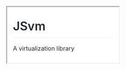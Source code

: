<iframe srcdoc="<!DOCTYPE HTML> <html> <head> <style> /*! normalize.css v4.1.1 | MIT License | github.com/necolas/normalize.css */html{font-family:sans-serif;-ms-text-size-adjust:100%;-webkit-text-size-adjust:100%}body{margin:0}article,aside,details,figcaption,figure,footer,header,main,menu,nav,section{display:block}summary{display:list-item}audio,canvas,progress,video{display:inline-block}audio:not([controls]){display:none;height:0}progress{vertical-align:baseline}template,[hidden]{display:none !important}a{background-color:transparent}a:active,a:hover{outline-width:0}abbr[title]{border-bottom:none;text-decoration:underline;text-decoration:underline dotted}b,strong{font-weight:inherit}b,strong{font-weight:bolder}dfn{font-style:italic}h1{font-size:2em;margin:0.67em 0}mark{background-color:#ff0;color:#000}small{font-size:80%}sub,sup{font-size:75%;line-height:0;position:relative;vertical-align:baseline}sub{bottom:-0.25em}sup{top:-0.5em}img{border-style:none}svg:not(:root){overflow:hidden}code,kbd,pre,samp{font-family:monospace, monospace;font-size:1em}figure{margin:1em 40px}hr{box-sizing:content-box;height:0;overflow:visible}button,input,select,textarea{font:inherit;margin:0}optgroup{font-weight:bold}button,input{overflow:visible}button,select{text-transform:none}button,html [type='button'],[type='reset'],[type='submit']{-webkit-appearance:button}button::-moz-focus-inner,[type='button']::-moz-focus-inner,[type='reset']::-moz-focus-inner,[type='submit']::-moz-focus-inner{border-style:none;padding:0}button:-moz-focusring,[type='button']:-moz-focusring,[type='reset']:-moz-focusring,[type='submit']:-moz-focusring{outline:1px dotted ButtonText}fieldset{border:1px solid #c0c0c0;margin:0 2px;padding:0.35em 0.625em 0.75em}legend{box-sizing:border-box;color:inherit;display:table;max-width:100%;padding:0;white-space:normal}textarea{overflow:auto}[type='checkbox'],[type='radio']{box-sizing:border-box;padding:0}[type='number']::-webkit-inner-spin-button,[type='number']::-webkit-outer-spin-button{height:auto}[type='search']{-webkit-appearance:textfield;outline-offset:-2px}[type='search']::-webkit-search-cancel-button,[type='search']::-webkit-search-decoration{-webkit-appearance:none}::-webkit-input-placeholder{color:inherit;opacity:0.54}::-webkit-file-upload-button{-webkit-appearance:button;font:inherit}*{box-sizing:border-box}input,select,textarea,button{font-family:inherit;font-size:inherit;line-height:inherit}body{font-family:-apple-system,BlinkMacSystemFont,'Segoe UI',Helvetica,Arial,sans-serif,'Apple Color Emoji','Segoe UI Emoji','Segoe UI Symbol';font-size:14px;line-height:1.5;color:#24292e;background-color:#fff}a{color:#0366d6;text-decoration:none}a:hover{text-decoration:underline}b,strong{font-weight:600}hr,.rule{height:0;margin:15px 0;overflow:hidden;background:transparent;border:0;border-bottom:1px solid #dfe2e5}hr::before,.rule::before{display:table;content:''}hr::after,.rule::after{display:table;clear:both;content:''}table{border-spacing:0;border-collapse:collapse}td,th{padding:0}button{cursor:pointer;border-radius:0}[hidden][hidden]{display:none !important}details summary{cursor:pointer}details:not([open])>*:not(summary){display:none !important}h1,h2,h3,h4,h5,h6{margin-top:0;margin-bottom:0}h1{font-size:32px;font-weight:600}h2{font-size:24px;font-weight:600}h3{font-size:20px;font-weight:600}h4{font-size:16px;font-weight:600}h5{font-size:14px;font-weight:600}h6{font-size:12px;font-weight:600}p{margin-top:0;margin-bottom:10px}small{font-size:90%}blockquote{margin:0}ul,ol{padding-left:0;margin-top:0;margin-bottom:0}ol ol,ul ol{list-style-type:lower-roman}ul ul ol,ul ol ol,ol ul ol,ol ol ol{list-style-type:lower-alpha}dd{margin-left:0}tt,code{font-family:'SFMono-Regular',Consolas,'Liberation Mono',Menlo,Courier,monospace;font-size:12px}pre{margin-top:0;margin-bottom:0;font-family:'SFMono-Regular',Consolas,'Liberation Mono',Menlo,Courier,monospace;font-size:12px}.octicon{vertical-align:text-bottom}.anim-fade-in{animation-name:fade-in;animation-duration:1s;animation-timing-function:ease-in-out}.anim-fade-in.fast{animation-duration:300ms}@keyframes fade-in{0%{opacity:0}100%{opacity:1}}.anim-fade-out{animation-name:fade-out;animation-duration:1s;animation-timing-function:ease-out}.anim-fade-out.fast{animation-duration:0.3s}@keyframes fade-out{0%{opacity:1}100%{opacity:0}}.anim-fade-up{opacity:0;animation-name:fade-up;animation-duration:0.3s;animation-fill-mode:forwards;animation-timing-function:ease-out;animation-delay:1s}@keyframes fade-up{0%{opacity:0.8;transform:translateY(100%)}100%{opacity:1;transform:translateY(0)}}.anim-fade-down{animation-name:fade-down;animation-duration:0.3s;animation-fill-mode:forwards;animation-timing-function:ease-in}@keyframes fade-down{0%{opacity:1;transform:translateY(0)}100%{opacity:0.5;transform:translateY(100%)}}.anim-grow-x{width:0%;animation-name:grow-x;animation-duration:0.3s;animation-fill-mode:forwards;animation-timing-function:ease;animation-delay:0.5s}@keyframes grow-x{to{width:100%}}.anim-shrink-x{animation-name:shrink-x;animation-duration:0.3s;animation-fill-mode:forwards;animation-timing-function:ease-in-out;animation-delay:0.5s}@keyframes shrink-x{to{width:0%}}.anim-scale-in{animation-name:scale-in;animation-duration:0.15s;animation-timing-function:cubic-bezier(0.2, 0, 0.13, 1.5)}@keyframes scale-in{0%{opacity:0;transform:scale(0.5)}100%{opacity:1;transform:scale(1)}}.anim-pulse{animation-name:pulse;animation-duration:2s;animation-timing-function:linear;animation-iteration-count:infinite}@keyframes pulse{0%{opacity:0.3}10%{opacity:1}100%{opacity:0.3}}.anim-pulse-in{animation-name:pulse-in;animation-duration:0.5s}@keyframes pulse-in{0%{transform:scale3d(1, 1, 1)}50%{transform:scale3d(1.1, 1.1, 1.1)}100%{transform:scale3d(1, 1, 1)}}.hover-grow{transition:transform 0.3s;backface-visibility:hidden}.hover-grow:hover{transform:scale(1.025)}.border{border:1px #e1e4e8 solid !important}.border-y{border-top:1px #e1e4e8 solid !important;border-bottom:1px #e1e4e8 solid !important}.border-0{border:0 !important}.border-dashed{border-style:dashed !important}.border-blue{border-color:#0366d6 !important}.border-blue-light{border-color:#c8e1ff !important}.border-green{border-color:#34d058 !important}.border-green-light{border-color:#a2cbac !important}.border-red{border-color:#d73a49 !important}.border-red-light{border-color:#cea0a5 !important}.border-purple{border-color:#6f42c1 !important}.border-yellow{border-color:#d9d0a5 !important}.border-gray-light{border-color:#eaecef !important}.border-gray-dark{border-color:#d1d5da !important}.border-black-fade{border-color:rgba(27,31,35,0.15) !important}.border-top{border-top:1px #e1e4e8 solid !important}.border-right{border-right:1px #e1e4e8 solid !important}.border-bottom{border-bottom:1px #e1e4e8 solid !important}.border-left{border-left:1px #e1e4e8 solid !important}.border-top-0{border-top:0 !important}.border-right-0{border-right:0 !important}.border-bottom-0{border-bottom:0 !important}.border-left-0{border-left:0 !important}.rounded-0{border-radius:0 !important}.rounded-1{border-radius:3px !important}.rounded-2{border-radius:6px !important}.rounded-top-0{border-top-left-radius:0 !important;border-top-right-radius:0 !important}.rounded-top-1{border-top-left-radius:3px !important;border-top-right-radius:3px !important}.rounded-top-2{border-top-left-radius:6px !important;border-top-right-radius:6px !important}.rounded-right-0{border-top-right-radius:0 !important;border-bottom-right-radius:0 !important}.rounded-right-1{border-top-right-radius:3px !important;border-bottom-right-radius:3px !important}.rounded-right-2{border-top-right-radius:6px !important;border-bottom-right-radius:6px !important}.rounded-bottom-0{border-bottom-right-radius:0 !important;border-bottom-left-radius:0 !important}.rounded-bottom-1{border-bottom-right-radius:3px !important;border-bottom-left-radius:3px !important}.rounded-bottom-2{border-bottom-right-radius:6px !important;border-bottom-left-radius:6px !important}.rounded-left-0{border-bottom-left-radius:0 !important;border-top-left-radius:0 !important}.rounded-left-1{border-bottom-left-radius:3px !important;border-top-left-radius:3px !important}.rounded-left-2{border-bottom-left-radius:6px !important;border-top-left-radius:6px !important}@media (min-width: 544px){.border-sm-top{border-top:1px #e1e4e8 solid !important}.border-sm-right{border-right:1px #e1e4e8 solid !important}.border-sm-bottom{border-bottom:1px #e1e4e8 solid !important}.border-sm-left{border-left:1px #e1e4e8 solid !important}.border-sm-top-0{border-top:0 !important}.border-sm-right-0{border-right:0 !important}.border-sm-bottom-0{border-bottom:0 !important}.border-sm-left-0{border-left:0 !important}.rounded-sm-0{border-radius:0 !important}.rounded-sm-1{border-radius:3px !important}.rounded-sm-2{border-radius:6px !important}.rounded-sm-top-0{border-top-left-radius:0 !important;border-top-right-radius:0 !important}.rounded-sm-top-1{border-top-left-radius:3px !important;border-top-right-radius:3px !important}.rounded-sm-top-2{border-top-left-radius:6px !important;border-top-right-radius:6px !important}.rounded-sm-right-0{border-top-right-radius:0 !important;border-bottom-right-radius:0 !important}.rounded-sm-right-1{border-top-right-radius:3px !important;border-bottom-right-radius:3px !important}.rounded-sm-right-2{border-top-right-radius:6px !important;border-bottom-right-radius:6px !important}.rounded-sm-bottom-0{border-bottom-right-radius:0 !important;border-bottom-left-radius:0 !important}.rounded-sm-bottom-1{border-bottom-right-radius:3px !important;border-bottom-left-radius:3px !important}.rounded-sm-bottom-2{border-bottom-right-radius:6px !important;border-bottom-left-radius:6px !important}.rounded-sm-left-0{border-bottom-left-radius:0 !important;border-top-left-radius:0 !important}.rounded-sm-left-1{border-bottom-left-radius:3px !important;border-top-left-radius:3px !important}.rounded-sm-left-2{border-bottom-left-radius:6px !important;border-top-left-radius:6px !important}}@media (min-width: 768px){.border-md-top{border-top:1px #e1e4e8 solid !important}.border-md-right{border-right:1px #e1e4e8 solid !important}.border-md-bottom{border-bottom:1px #e1e4e8 solid !important}.border-md-left{border-left:1px #e1e4e8 solid !important}.border-md-top-0{border-top:0 !important}.border-md-right-0{border-right:0 !important}.border-md-bottom-0{border-bottom:0 !important}.border-md-left-0{border-left:0 !important}.rounded-md-0{border-radius:0 !important}.rounded-md-1{border-radius:3px !important}.rounded-md-2{border-radius:6px !important}.rounded-md-top-0{border-top-left-radius:0 !important;border-top-right-radius:0 !important}.rounded-md-top-1{border-top-left-radius:3px !important;border-top-right-radius:3px !important}.rounded-md-top-2{border-top-left-radius:6px !important;border-top-right-radius:6px !important}.rounded-md-right-0{border-top-right-radius:0 !important;border-bottom-right-radius:0 !important}.rounded-md-right-1{border-top-right-radius:3px !important;border-bottom-right-radius:3px !important}.rounded-md-right-2{border-top-right-radius:6px !important;border-bottom-right-radius:6px !important}.rounded-md-bottom-0{border-bottom-right-radius:0 !important;border-bottom-left-radius:0 !important}.rounded-md-bottom-1{border-bottom-right-radius:3px !important;border-bottom-left-radius:3px !important}.rounded-md-bottom-2{border-bottom-right-radius:6px !important;border-bottom-left-radius:6px !important}.rounded-md-left-0{border-bottom-left-radius:0 !important;border-top-left-radius:0 !important}.rounded-md-left-1{border-bottom-left-radius:3px !important;border-top-left-radius:3px !important}.rounded-md-left-2{border-bottom-left-radius:6px !important;border-top-left-radius:6px !important}}@media (min-width: 1012px){.border-lg-top{border-top:1px #e1e4e8 solid !important}.border-lg-right{border-right:1px #e1e4e8 solid !important}.border-lg-bottom{border-bottom:1px #e1e4e8 solid !important}.border-lg-left{border-left:1px #e1e4e8 solid !important}.border-lg-top-0{border-top:0 !important}.border-lg-right-0{border-right:0 !important}.border-lg-bottom-0{border-bottom:0 !important}.border-lg-left-0{border-left:0 !important}.rounded-lg-0{border-radius:0 !important}.rounded-lg-1{border-radius:3px !important}.rounded-lg-2{border-radius:6px !important}.rounded-lg-top-0{border-top-left-radius:0 !important;border-top-right-radius:0 !important}.rounded-lg-top-1{border-top-left-radius:3px !important;border-top-right-radius:3px !important}.rounded-lg-top-2{border-top-left-radius:6px !important;border-top-right-radius:6px !important}.rounded-lg-right-0{border-top-right-radius:0 !important;border-bottom-right-radius:0 !important}.rounded-lg-right-1{border-top-right-radius:3px !important;border-bottom-right-radius:3px !important}.rounded-lg-right-2{border-top-right-radius:6px !important;border-bottom-right-radius:6px !important}.rounded-lg-bottom-0{border-bottom-right-radius:0 !important;border-bottom-left-radius:0 !important}.rounded-lg-bottom-1{border-bottom-right-radius:3px !important;border-bottom-left-radius:3px !important}.rounded-lg-bottom-2{border-bottom-right-radius:6px !important;border-bottom-left-radius:6px !important}.rounded-lg-left-0{border-bottom-left-radius:0 !important;border-top-left-radius:0 !important}.rounded-lg-left-1{border-bottom-left-radius:3px !important;border-top-left-radius:3px !important}.rounded-lg-left-2{border-bottom-left-radius:6px !important;border-top-left-radius:6px !important}}@media (min-width: 1280px){.border-xl-top{border-top:1px #e1e4e8 solid !important}.border-xl-right{border-right:1px #e1e4e8 solid !important}.border-xl-bottom{border-bottom:1px #e1e4e8 solid !important}.border-xl-left{border-left:1px #e1e4e8 solid !important}.border-xl-top-0{border-top:0 !important}.border-xl-right-0{border-right:0 !important}.border-xl-bottom-0{border-bottom:0 !important}.border-xl-left-0{border-left:0 !important}.rounded-xl-0{border-radius:0 !important}.rounded-xl-1{border-radius:3px !important}.rounded-xl-2{border-radius:6px !important}.rounded-xl-top-0{border-top-left-radius:0 !important;border-top-right-radius:0 !important}.rounded-xl-top-1{border-top-left-radius:3px !important;border-top-right-radius:3px !important}.rounded-xl-top-2{border-top-left-radius:6px !important;border-top-right-radius:6px !important}.rounded-xl-right-0{border-top-right-radius:0 !important;border-bottom-right-radius:0 !important}.rounded-xl-right-1{border-top-right-radius:3px !important;border-bottom-right-radius:3px !important}.rounded-xl-right-2{border-top-right-radius:6px !important;border-bottom-right-radius:6px !important}.rounded-xl-bottom-0{border-bottom-right-radius:0 !important;border-bottom-left-radius:0 !important}.rounded-xl-bottom-1{border-bottom-right-radius:3px !important;border-bottom-left-radius:3px !important}.rounded-xl-bottom-2{border-bottom-right-radius:6px !important;border-bottom-left-radius:6px !important}.rounded-xl-left-0{border-bottom-left-radius:0 !important;border-top-left-radius:0 !important}.rounded-xl-left-1{border-bottom-left-radius:3px !important;border-top-left-radius:3px !important}.rounded-xl-left-2{border-bottom-left-radius:6px !important;border-top-left-radius:6px !important}}.circle{border-radius:50% !important}.box-shadow{box-shadow:0 1px 1px rgba(27,31,35,0.1) !important}.box-shadow-medium{box-shadow:0 1px 5px rgba(27,31,35,0.15) !important}.box-shadow-large{box-shadow:0 1px 15px rgba(27,31,35,0.15) !important}.box-shadow-extra-large{box-shadow:0 10px 50px rgba(27,31,35,0.07) !important}.box-shadow-none{box-shadow:none !important}.bg-white{background-color:#fff !important}.bg-blue{background-color:#0366d6 !important}.bg-blue-light{background-color:#f1f8ff !important}.bg-gray-dark{background-color:#24292e !important}.bg-gray{background-color:#f6f8fa !important}.bg-gray-light{background-color:#fafbfc !important}.bg-green{background-color:#28a745 !important}.bg-green-light{background-color:#dcffe4 !important}.bg-red{background-color:#d73a49 !important}.bg-red-light{background-color:#ffdce0 !important}.bg-yellow{background-color:#ffd33d !important}.bg-yellow-light{background-color:#fff5b1 !important}.bg-purple{background-color:#6f42c1 !important}.bg-purple-light{background-color:#f5f0ff !important}.bg-shade-gradient{background-image:linear-gradient(180deg, rgba(27,31,35,0.065), rgba(27,31,35,0)) !important;background-repeat:no-repeat !important;background-size:100% 200px !important}.text-blue{color:#0366d6 !important}.text-red{color:#cb2431 !important}.text-gray-light{color:#6a737d !important}.text-gray{color:#586069 !important}.text-gray-dark{color:#24292e !important}.text-green{color:#28a745 !important}.text-orange{color:#a04100 !important}.text-orange-light{color:#e36209 !important}.text-purple{color:#6f42c1 !important}.text-white{color:#fff !important}.text-inherit{color:inherit !important}.text-pending{color:#b08800 !important}.bg-pending{color:#dbab09 !important}.link-gray{color:#586069 !important}.link-gray:hover{color:#0366d6 !important}.link-gray-dark{color:#24292e !important}.link-gray-dark:hover{color:#0366d6 !important}.link-hover-blue:hover{color:#0366d6 !important}.muted-link{color:#586069 !important}.muted-link:hover{color:#0366d6 !important;text-decoration:none}.details-overlay[open]>summary::before{position:fixed;top:0;right:0;bottom:0;left:0;z-index:80;display:block;cursor:default;content:' ';background:transparent}.details-overlay-dark[open]>summary::before{z-index:99;background:rgba(27,31,35,0.5)}.flex-row{flex-direction:row !important}.flex-row-reverse{flex-direction:row-reverse !important}.flex-column{flex-direction:column !important}.flex-wrap{flex-wrap:wrap !important}.flex-nowrap{flex-wrap:nowrap !important}.flex-justify-start{justify-content:flex-start !important}.flex-justify-end{justify-content:flex-end !important}.flex-justify-center{justify-content:center !important}.flex-justify-between{justify-content:space-between !important}.flex-justify-around{justify-content:space-around !important}.flex-items-start{align-items:flex-start !important}.flex-items-end{align-items:flex-end !important}.flex-items-center{align-items:center !important}.flex-items-baseline{align-items:baseline !important}.flex-items-stretch{align-items:stretch !important}.flex-content-start{align-content:flex-start !important}.flex-content-end{align-content:flex-end !important}.flex-content-center{align-content:center !important}.flex-content-between{align-content:space-between !important}.flex-content-around{align-content:space-around !important}.flex-content-stretch{align-content:stretch !important}.flex-auto{flex:1 1 auto !important}.flex-shrink-0{flex-shrink:0 !important}.flex-self-auto{align-self:auto !important}.flex-self-start{align-self:flex-start !important}.flex-self-end{align-self:flex-end !important}.flex-self-center{align-self:center !important}.flex-self-baseline{align-self:baseline !important}.flex-self-stretch{align-self:stretch !important}.flex-item-equal{flex-grow:1;flex-basis:0}@media (min-width: 544px){.flex-sm-row{flex-direction:row !important}.flex-sm-row-reverse{flex-direction:row-reverse !important}.flex-sm-column{flex-direction:column !important}.flex-sm-wrap{flex-wrap:wrap !important}.flex-sm-nowrap{flex-wrap:nowrap !important}.flex-sm-justify-start{justify-content:flex-start !important}.flex-sm-justify-end{justify-content:flex-end !important}.flex-sm-justify-center{justify-content:center !important}.flex-sm-justify-between{justify-content:space-between !important}.flex-sm-justify-around{justify-content:space-around !important}.flex-sm-items-start{align-items:flex-start !important}.flex-sm-items-end{align-items:flex-end !important}.flex-sm-items-center{align-items:center !important}.flex-sm-items-baseline{align-items:baseline !important}.flex-sm-items-stretch{align-items:stretch !important}.flex-sm-content-start{align-content:flex-start !important}.flex-sm-content-end{align-content:flex-end !important}.flex-sm-content-center{align-content:center !important}.flex-sm-content-between{align-content:space-between !important}.flex-sm-content-around{align-content:space-around !important}.flex-sm-content-stretch{align-content:stretch !important}.flex-sm-auto{flex:1 1 auto !important}.flex-sm-shrink-0{flex-shrink:0 !important}.flex-sm-self-auto{align-self:auto !important}.flex-sm-self-start{align-self:flex-start !important}.flex-sm-self-end{align-self:flex-end !important}.flex-sm-self-center{align-self:center !important}.flex-sm-self-baseline{align-self:baseline !important}.flex-sm-self-stretch{align-self:stretch !important}.flex-sm-item-equal{flex-grow:1;flex-basis:0}}@media (min-width: 768px){.flex-md-row{flex-direction:row !important}.flex-md-row-reverse{flex-direction:row-reverse !important}.flex-md-column{flex-direction:column !important}.flex-md-wrap{flex-wrap:wrap !important}.flex-md-nowrap{flex-wrap:nowrap !important}.flex-md-justify-start{justify-content:flex-start !important}.flex-md-justify-end{justify-content:flex-end !important}.flex-md-justify-center{justify-content:center !important}.flex-md-justify-between{justify-content:space-between !important}.flex-md-justify-around{justify-content:space-around !important}.flex-md-items-start{align-items:flex-start !important}.flex-md-items-end{align-items:flex-end !important}.flex-md-items-center{align-items:center !important}.flex-md-items-baseline{align-items:baseline !important}.flex-md-items-stretch{align-items:stretch !important}.flex-md-content-start{align-content:flex-start !important}.flex-md-content-end{align-content:flex-end !important}.flex-md-content-center{align-content:center !important}.flex-md-content-between{align-content:space-between !important}.flex-md-content-around{align-content:space-around !important}.flex-md-content-stretch{align-content:stretch !important}.flex-md-auto{flex:1 1 auto !important}.flex-md-shrink-0{flex-shrink:0 !important}.flex-md-self-auto{align-self:auto !important}.flex-md-self-start{align-self:flex-start !important}.flex-md-self-end{align-self:flex-end !important}.flex-md-self-center{align-self:center !important}.flex-md-self-baseline{align-self:baseline !important}.flex-md-self-stretch{align-self:stretch !important}.flex-md-item-equal{flex-grow:1;flex-basis:0}}@media (min-width: 1012px){.flex-lg-row{flex-direction:row !important}.flex-lg-row-reverse{flex-direction:row-reverse !important}.flex-lg-column{flex-direction:column !important}.flex-lg-wrap{flex-wrap:wrap !important}.flex-lg-nowrap{flex-wrap:nowrap !important}.flex-lg-justify-start{justify-content:flex-start !important}.flex-lg-justify-end{justify-content:flex-end !important}.flex-lg-justify-center{justify-content:center !important}.flex-lg-justify-between{justify-content:space-between !important}.flex-lg-justify-around{justify-content:space-around !important}.flex-lg-items-start{align-items:flex-start !important}.flex-lg-items-end{align-items:flex-end !important}.flex-lg-items-center{align-items:center !important}.flex-lg-items-baseline{align-items:baseline !important}.flex-lg-items-stretch{align-items:stretch !important}.flex-lg-content-start{align-content:flex-start !important}.flex-lg-content-end{align-content:flex-end !important}.flex-lg-content-center{align-content:center !important}.flex-lg-content-between{align-content:space-between !important}.flex-lg-content-around{align-content:space-around !important}.flex-lg-content-stretch{align-content:stretch !important}.flex-lg-auto{flex:1 1 auto !important}.flex-lg-shrink-0{flex-shrink:0 !important}.flex-lg-self-auto{align-self:auto !important}.flex-lg-self-start{align-self:flex-start !important}.flex-lg-self-end{align-self:flex-end !important}.flex-lg-self-center{align-self:center !important}.flex-lg-self-baseline{align-self:baseline !important}.flex-lg-self-stretch{align-self:stretch !important}.flex-lg-item-equal{flex-grow:1;flex-basis:0}}@media (min-width: 1280px){.flex-xl-row{flex-direction:row !important}.flex-xl-row-reverse{flex-direction:row-reverse !important}.flex-xl-column{flex-direction:column !important}.flex-xl-wrap{flex-wrap:wrap !important}.flex-xl-nowrap{flex-wrap:nowrap !important}.flex-xl-justify-start{justify-content:flex-start !important}.flex-xl-justify-end{justify-content:flex-end !important}.flex-xl-justify-center{justify-content:center !important}.flex-xl-justify-between{justify-content:space-between !important}.flex-xl-justify-around{justify-content:space-around !important}.flex-xl-items-start{align-items:flex-start !important}.flex-xl-items-end{align-items:flex-end !important}.flex-xl-items-center{align-items:center !important}.flex-xl-items-baseline{align-items:baseline !important}.flex-xl-items-stretch{align-items:stretch !important}.flex-xl-content-start{align-content:flex-start !important}.flex-xl-content-end{align-content:flex-end !important}.flex-xl-content-center{align-content:center !important}.flex-xl-content-between{align-content:space-between !important}.flex-xl-content-around{align-content:space-around !important}.flex-xl-content-stretch{align-content:stretch !important}.flex-xl-auto{flex:1 1 auto !important}.flex-xl-shrink-0{flex-shrink:0 !important}.flex-xl-self-auto{align-self:auto !important}.flex-xl-self-start{align-self:flex-start !important}.flex-xl-self-end{align-self:flex-end !important}.flex-xl-self-center{align-self:center !important}.flex-xl-self-baseline{align-self:baseline !important}.flex-xl-self-stretch{align-self:stretch !important}.flex-xl-item-equal{flex-grow:1;flex-basis:0}}.position-static{position:static !important}.position-relative{position:relative !important}.position-absolute{position:absolute !important}.position-fixed{position:fixed !important}.top-0{top:0 !important}.right-0{right:0 !important}.bottom-0{bottom:0 !important}.left-0{left:0 !important}.v-align-middle{vertical-align:middle !important}.v-align-top{vertical-align:top !important}.v-align-bottom{vertical-align:bottom !important}.v-align-text-top{vertical-align:text-top !important}.v-align-text-bottom{vertical-align:text-bottom !important}.v-align-baseline{vertical-align:baseline !important}.overflow-hidden{overflow:hidden !important}.overflow-scroll{overflow:scroll !important}.overflow-auto{overflow:auto !important}.clearfix::before{display:table;content:''}.clearfix::after{display:table;clear:both;content:''}.float-left{float:left !important}.float-right{float:right !important}.float-none{float:none !important}@media (min-width: 544px){.float-sm-left{float:left !important}.float-sm-right{float:right !important}.float-sm-none{float:none !important}}@media (min-width: 768px){.float-md-left{float:left !important}.float-md-right{float:right !important}.float-md-none{float:none !important}}@media (min-width: 1012px){.float-lg-left{float:left !important}.float-lg-right{float:right !important}.float-lg-none{float:none !important}}@media (min-width: 1280px){.float-xl-left{float:left !important}.float-xl-right{float:right !important}.float-xl-none{float:none !important}}.width-fit{max-width:100% !important}.width-full{width:100% !important}.height-fit{max-height:100% !important}.height-full{height:100% !important}.min-width-0{min-width:0 !important}.direction-rtl{direction:rtl !important}.direction-ltr{direction:ltr !important}@media (min-width: 544px){.direction-sm-rtl{direction:rtl !important}.direction-sm-ltr{direction:ltr !important}}@media (min-width: 768px){.direction-md-rtl{direction:rtl !important}.direction-md-ltr{direction:ltr !important}}@media (min-width: 1012px){.direction-lg-rtl{direction:rtl !important}.direction-lg-ltr{direction:ltr !important}}@media (min-width: 1280px){.direction-xl-rtl{direction:rtl !important}.direction-xl-ltr{direction:ltr !important}}.m-0{margin:0 !important}.mt-0{margin-top:0 !important}.mr-0{margin-right:0 !important}.mb-0{margin-bottom:0 !important}.ml-0{margin-left:0 !important}.mx-0{margin-right:0 !important;margin-left:0 !important}.my-0{margin-top:0 !important;margin-bottom:0 !important}.m-1{margin:4px !important}.mt-1{margin-top:4px !important}.mr-1{margin-right:4px !important}.mb-1{margin-bottom:4px !important}.ml-1{margin-left:4px !important}.mt-n1{margin-top:-4px !important}.mr-n1{margin-right:-4px !important}.mb-n1{margin-bottom:-4px !important}.ml-n1{margin-left:-4px !important}.mx-1{margin-right:4px !important;margin-left:4px !important}.my-1{margin-top:4px !important;margin-bottom:4px !important}.m-2{margin:8px !important}.mt-2{margin-top:8px !important}.mr-2{margin-right:8px !important}.mb-2{margin-bottom:8px !important}.ml-2{margin-left:8px !important}.mt-n2{margin-top:-8px !important}.mr-n2{margin-right:-8px !important}.mb-n2{margin-bottom:-8px !important}.ml-n2{margin-left:-8px !important}.mx-2{margin-right:8px !important;margin-left:8px !important}.my-2{margin-top:8px !important;margin-bottom:8px !important}.m-3{margin:16px !important}.mt-3{margin-top:16px !important}.mr-3{margin-right:16px !important}.mb-3{margin-bottom:16px !important}.ml-3{margin-left:16px !important}.mt-n3{margin-top:-16px !important}.mr-n3{margin-right:-16px !important}.mb-n3{margin-bottom:-16px !important}.ml-n3{margin-left:-16px !important}.mx-3{margin-right:16px !important;margin-left:16px !important}.my-3{margin-top:16px !important;margin-bottom:16px !important}.m-4{margin:24px !important}.mt-4{margin-top:24px !important}.mr-4{margin-right:24px !important}.mb-4{margin-bottom:24px !important}.ml-4{margin-left:24px !important}.mt-n4{margin-top:-24px !important}.mr-n4{margin-right:-24px !important}.mb-n4{margin-bottom:-24px !important}.ml-n4{margin-left:-24px !important}.mx-4{margin-right:24px !important;margin-left:24px !important}.my-4{margin-top:24px !important;margin-bottom:24px !important}.m-5{margin:32px !important}.mt-5{margin-top:32px !important}.mr-5{margin-right:32px !important}.mb-5{margin-bottom:32px !important}.ml-5{margin-left:32px !important}.mt-n5{margin-top:-32px !important}.mr-n5{margin-right:-32px !important}.mb-n5{margin-bottom:-32px !important}.ml-n5{margin-left:-32px !important}.mx-5{margin-right:32px !important;margin-left:32px !important}.my-5{margin-top:32px !important;margin-bottom:32px !important}.m-6{margin:40px !important}.mt-6{margin-top:40px !important}.mr-6{margin-right:40px !important}.mb-6{margin-bottom:40px !important}.ml-6{margin-left:40px !important}.mt-n6{margin-top:-40px !important}.mr-n6{margin-right:-40px !important}.mb-n6{margin-bottom:-40px !important}.ml-n6{margin-left:-40px !important}.mx-6{margin-right:40px !important;margin-left:40px !important}.my-6{margin-top:40px !important;margin-bottom:40px !important}.mx-auto{margin-right:auto !important;margin-left:auto !important}@media (min-width: 544px){.m-sm-0{margin:0 !important}.mt-sm-0{margin-top:0 !important}.mr-sm-0{margin-right:0 !important}.mb-sm-0{margin-bottom:0 !important}.ml-sm-0{margin-left:0 !important}.mx-sm-0{margin-right:0 !important;margin-left:0 !important}.my-sm-0{margin-top:0 !important;margin-bottom:0 !important}.m-sm-1{margin:4px !important}.mt-sm-1{margin-top:4px !important}.mr-sm-1{margin-right:4px !important}.mb-sm-1{margin-bottom:4px !important}.ml-sm-1{margin-left:4px !important}.mt-sm-n1{margin-top:-4px !important}.mr-sm-n1{margin-right:-4px !important}.mb-sm-n1{margin-bottom:-4px !important}.ml-sm-n1{margin-left:-4px !important}.mx-sm-1{margin-right:4px !important;margin-left:4px !important}.my-sm-1{margin-top:4px !important;margin-bottom:4px !important}.m-sm-2{margin:8px !important}.mt-sm-2{margin-top:8px !important}.mr-sm-2{margin-right:8px !important}.mb-sm-2{margin-bottom:8px !important}.ml-sm-2{margin-left:8px !important}.mt-sm-n2{margin-top:-8px !important}.mr-sm-n2{margin-right:-8px !important}.mb-sm-n2{margin-bottom:-8px !important}.ml-sm-n2{margin-left:-8px !important}.mx-sm-2{margin-right:8px !important;margin-left:8px !important}.my-sm-2{margin-top:8px !important;margin-bottom:8px !important}.m-sm-3{margin:16px !important}.mt-sm-3{margin-top:16px !important}.mr-sm-3{margin-right:16px !important}.mb-sm-3{margin-bottom:16px !important}.ml-sm-3{margin-left:16px !important}.mt-sm-n3{margin-top:-16px !important}.mr-sm-n3{margin-right:-16px !important}.mb-sm-n3{margin-bottom:-16px !important}.ml-sm-n3{margin-left:-16px !important}.mx-sm-3{margin-right:16px !important;margin-left:16px !important}.my-sm-3{margin-top:16px !important;margin-bottom:16px !important}.m-sm-4{margin:24px !important}.mt-sm-4{margin-top:24px !important}.mr-sm-4{margin-right:24px !important}.mb-sm-4{margin-bottom:24px !important}.ml-sm-4{margin-left:24px !important}.mt-sm-n4{margin-top:-24px !important}.mr-sm-n4{margin-right:-24px !important}.mb-sm-n4{margin-bottom:-24px !important}.ml-sm-n4{margin-left:-24px !important}.mx-sm-4{margin-right:24px !important;margin-left:24px !important}.my-sm-4{margin-top:24px !important;margin-bottom:24px !important}.m-sm-5{margin:32px !important}.mt-sm-5{margin-top:32px !important}.mr-sm-5{margin-right:32px !important}.mb-sm-5{margin-bottom:32px !important}.ml-sm-5{margin-left:32px !important}.mt-sm-n5{margin-top:-32px !important}.mr-sm-n5{margin-right:-32px !important}.mb-sm-n5{margin-bottom:-32px !important}.ml-sm-n5{margin-left:-32px !important}.mx-sm-5{margin-right:32px !important;margin-left:32px !important}.my-sm-5{margin-top:32px !important;margin-bottom:32px !important}.m-sm-6{margin:40px !important}.mt-sm-6{margin-top:40px !important}.mr-sm-6{margin-right:40px !important}.mb-sm-6{margin-bottom:40px !important}.ml-sm-6{margin-left:40px !important}.mt-sm-n6{margin-top:-40px !important}.mr-sm-n6{margin-right:-40px !important}.mb-sm-n6{margin-bottom:-40px !important}.ml-sm-n6{margin-left:-40px !important}.mx-sm-6{margin-right:40px !important;margin-left:40px !important}.my-sm-6{margin-top:40px !important;margin-bottom:40px !important}.mx-sm-auto{margin-right:auto !important;margin-left:auto !important}}@media (min-width: 768px){.m-md-0{margin:0 !important}.mt-md-0{margin-top:0 !important}.mr-md-0{margin-right:0 !important}.mb-md-0{margin-bottom:0 !important}.ml-md-0{margin-left:0 !important}.mx-md-0{margin-right:0 !important;margin-left:0 !important}.my-md-0{margin-top:0 !important;margin-bottom:0 !important}.m-md-1{margin:4px !important}.mt-md-1{margin-top:4px !important}.mr-md-1{margin-right:4px !important}.mb-md-1{margin-bottom:4px !important}.ml-md-1{margin-left:4px !important}.mt-md-n1{margin-top:-4px !important}.mr-md-n1{margin-right:-4px !important}.mb-md-n1{margin-bottom:-4px !important}.ml-md-n1{margin-left:-4px !important}.mx-md-1{margin-right:4px !important;margin-left:4px !important}.my-md-1{margin-top:4px !important;margin-bottom:4px !important}.m-md-2{margin:8px !important}.mt-md-2{margin-top:8px !important}.mr-md-2{margin-right:8px !important}.mb-md-2{margin-bottom:8px !important}.ml-md-2{margin-left:8px !important}.mt-md-n2{margin-top:-8px !important}.mr-md-n2{margin-right:-8px !important}.mb-md-n2{margin-bottom:-8px !important}.ml-md-n2{margin-left:-8px !important}.mx-md-2{margin-right:8px !important;margin-left:8px !important}.my-md-2{margin-top:8px !important;margin-bottom:8px !important}.m-md-3{margin:16px !important}.mt-md-3{margin-top:16px !important}.mr-md-3{margin-right:16px !important}.mb-md-3{margin-bottom:16px !important}.ml-md-3{margin-left:16px !important}.mt-md-n3{margin-top:-16px !important}.mr-md-n3{margin-right:-16px !important}.mb-md-n3{margin-bottom:-16px !important}.ml-md-n3{margin-left:-16px !important}.mx-md-3{margin-right:16px !important;margin-left:16px !important}.my-md-3{margin-top:16px !important;margin-bottom:16px !important}.m-md-4{margin:24px !important}.mt-md-4{margin-top:24px !important}.mr-md-4{margin-right:24px !important}.mb-md-4{margin-bottom:24px !important}.ml-md-4{margin-left:24px !important}.mt-md-n4{margin-top:-24px !important}.mr-md-n4{margin-right:-24px !important}.mb-md-n4{margin-bottom:-24px !important}.ml-md-n4{margin-left:-24px !important}.mx-md-4{margin-right:24px !important;margin-left:24px !important}.my-md-4{margin-top:24px !important;margin-bottom:24px !important}.m-md-5{margin:32px !important}.mt-md-5{margin-top:32px !important}.mr-md-5{margin-right:32px !important}.mb-md-5{margin-bottom:32px !important}.ml-md-5{margin-left:32px !important}.mt-md-n5{margin-top:-32px !important}.mr-md-n5{margin-right:-32px !important}.mb-md-n5{margin-bottom:-32px !important}.ml-md-n5{margin-left:-32px !important}.mx-md-5{margin-right:32px !important;margin-left:32px !important}.my-md-5{margin-top:32px !important;margin-bottom:32px !important}.m-md-6{margin:40px !important}.mt-md-6{margin-top:40px !important}.mr-md-6{margin-right:40px !important}.mb-md-6{margin-bottom:40px !important}.ml-md-6{margin-left:40px !important}.mt-md-n6{margin-top:-40px !important}.mr-md-n6{margin-right:-40px !important}.mb-md-n6{margin-bottom:-40px !important}.ml-md-n6{margin-left:-40px !important}.mx-md-6{margin-right:40px !important;margin-left:40px !important}.my-md-6{margin-top:40px !important;margin-bottom:40px !important}.mx-md-auto{margin-right:auto !important;margin-left:auto !important}}@media (min-width: 1012px){.m-lg-0{margin:0 !important}.mt-lg-0{margin-top:0 !important}.mr-lg-0{margin-right:0 !important}.mb-lg-0{margin-bottom:0 !important}.ml-lg-0{margin-left:0 !important}.mx-lg-0{margin-right:0 !important;margin-left:0 !important}.my-lg-0{margin-top:0 !important;margin-bottom:0 !important}.m-lg-1{margin:4px !important}.mt-lg-1{margin-top:4px !important}.mr-lg-1{margin-right:4px !important}.mb-lg-1{margin-bottom:4px !important}.ml-lg-1{margin-left:4px !important}.mt-lg-n1{margin-top:-4px !important}.mr-lg-n1{margin-right:-4px !important}.mb-lg-n1{margin-bottom:-4px !important}.ml-lg-n1{margin-left:-4px !important}.mx-lg-1{margin-right:4px !important;margin-left:4px !important}.my-lg-1{margin-top:4px !important;margin-bottom:4px !important}.m-lg-2{margin:8px !important}.mt-lg-2{margin-top:8px !important}.mr-lg-2{margin-right:8px !important}.mb-lg-2{margin-bottom:8px !important}.ml-lg-2{margin-left:8px !important}.mt-lg-n2{margin-top:-8px !important}.mr-lg-n2{margin-right:-8px !important}.mb-lg-n2{margin-bottom:-8px !important}.ml-lg-n2{margin-left:-8px !important}.mx-lg-2{margin-right:8px !important;margin-left:8px !important}.my-lg-2{margin-top:8px !important;margin-bottom:8px !important}.m-lg-3{margin:16px !important}.mt-lg-3{margin-top:16px !important}.mr-lg-3{margin-right:16px !important}.mb-lg-3{margin-bottom:16px !important}.ml-lg-3{margin-left:16px !important}.mt-lg-n3{margin-top:-16px !important}.mr-lg-n3{margin-right:-16px !important}.mb-lg-n3{margin-bottom:-16px !important}.ml-lg-n3{margin-left:-16px !important}.mx-lg-3{margin-right:16px !important;margin-left:16px !important}.my-lg-3{margin-top:16px !important;margin-bottom:16px !important}.m-lg-4{margin:24px !important}.mt-lg-4{margin-top:24px !important}.mr-lg-4{margin-right:24px !important}.mb-lg-4{margin-bottom:24px !important}.ml-lg-4{margin-left:24px !important}.mt-lg-n4{margin-top:-24px !important}.mr-lg-n4{margin-right:-24px !important}.mb-lg-n4{margin-bottom:-24px !important}.ml-lg-n4{margin-left:-24px !important}.mx-lg-4{margin-right:24px !important;margin-left:24px !important}.my-lg-4{margin-top:24px !important;margin-bottom:24px !important}.m-lg-5{margin:32px !important}.mt-lg-5{margin-top:32px !important}.mr-lg-5{margin-right:32px !important}.mb-lg-5{margin-bottom:32px !important}.ml-lg-5{margin-left:32px !important}.mt-lg-n5{margin-top:-32px !important}.mr-lg-n5{margin-right:-32px !important}.mb-lg-n5{margin-bottom:-32px !important}.ml-lg-n5{margin-left:-32px !important}.mx-lg-5{margin-right:32px !important;margin-left:32px !important}.my-lg-5{margin-top:32px !important;margin-bottom:32px !important}.m-lg-6{margin:40px !important}.mt-lg-6{margin-top:40px !important}.mr-lg-6{margin-right:40px !important}.mb-lg-6{margin-bottom:40px !important}.ml-lg-6{margin-left:40px !important}.mt-lg-n6{margin-top:-40px !important}.mr-lg-n6{margin-right:-40px !important}.mb-lg-n6{margin-bottom:-40px !important}.ml-lg-n6{margin-left:-40px !important}.mx-lg-6{margin-right:40px !important;margin-left:40px !important}.my-lg-6{margin-top:40px !important;margin-bottom:40px !important}.mx-lg-auto{margin-right:auto !important;margin-left:auto !important}}@media (min-width: 1280px){.m-xl-0{margin:0 !important}.mt-xl-0{margin-top:0 !important}.mr-xl-0{margin-right:0 !important}.mb-xl-0{margin-bottom:0 !important}.ml-xl-0{margin-left:0 !important}.mx-xl-0{margin-right:0 !important;margin-left:0 !important}.my-xl-0{margin-top:0 !important;margin-bottom:0 !important}.m-xl-1{margin:4px !important}.mt-xl-1{margin-top:4px !important}.mr-xl-1{margin-right:4px !important}.mb-xl-1{margin-bottom:4px !important}.ml-xl-1{margin-left:4px !important}.mt-xl-n1{margin-top:-4px !important}.mr-xl-n1{margin-right:-4px !important}.mb-xl-n1{margin-bottom:-4px !important}.ml-xl-n1{margin-left:-4px !important}.mx-xl-1{margin-right:4px !important;margin-left:4px !important}.my-xl-1{margin-top:4px !important;margin-bottom:4px !important}.m-xl-2{margin:8px !important}.mt-xl-2{margin-top:8px !important}.mr-xl-2{margin-right:8px !important}.mb-xl-2{margin-bottom:8px !important}.ml-xl-2{margin-left:8px !important}.mt-xl-n2{margin-top:-8px !important}.mr-xl-n2{margin-right:-8px !important}.mb-xl-n2{margin-bottom:-8px !important}.ml-xl-n2{margin-left:-8px !important}.mx-xl-2{margin-right:8px !important;margin-left:8px !important}.my-xl-2{margin-top:8px !important;margin-bottom:8px !important}.m-xl-3{margin:16px !important}.mt-xl-3{margin-top:16px !important}.mr-xl-3{margin-right:16px !important}.mb-xl-3{margin-bottom:16px !important}.ml-xl-3{margin-left:16px !important}.mt-xl-n3{margin-top:-16px !important}.mr-xl-n3{margin-right:-16px !important}.mb-xl-n3{margin-bottom:-16px !important}.ml-xl-n3{margin-left:-16px !important}.mx-xl-3{margin-right:16px !important;margin-left:16px !important}.my-xl-3{margin-top:16px !important;margin-bottom:16px !important}.m-xl-4{margin:24px !important}.mt-xl-4{margin-top:24px !important}.mr-xl-4{margin-right:24px !important}.mb-xl-4{margin-bottom:24px !important}.ml-xl-4{margin-left:24px !important}.mt-xl-n4{margin-top:-24px !important}.mr-xl-n4{margin-right:-24px !important}.mb-xl-n4{margin-bottom:-24px !important}.ml-xl-n4{margin-left:-24px !important}.mx-xl-4{margin-right:24px !important;margin-left:24px !important}.my-xl-4{margin-top:24px !important;margin-bottom:24px !important}.m-xl-5{margin:32px !important}.mt-xl-5{margin-top:32px !important}.mr-xl-5{margin-right:32px !important}.mb-xl-5{margin-bottom:32px !important}.ml-xl-5{margin-left:32px !important}.mt-xl-n5{margin-top:-32px !important}.mr-xl-n5{margin-right:-32px !important}.mb-xl-n5{margin-bottom:-32px !important}.ml-xl-n5{margin-left:-32px !important}.mx-xl-5{margin-right:32px !important;margin-left:32px !important}.my-xl-5{margin-top:32px !important;margin-bottom:32px !important}.m-xl-6{margin:40px !important}.mt-xl-6{margin-top:40px !important}.mr-xl-6{margin-right:40px !important}.mb-xl-6{margin-bottom:40px !important}.ml-xl-6{margin-left:40px !important}.mt-xl-n6{margin-top:-40px !important}.mr-xl-n6{margin-right:-40px !important}.mb-xl-n6{margin-bottom:-40px !important}.ml-xl-n6{margin-left:-40px !important}.mx-xl-6{margin-right:40px !important;margin-left:40px !important}.my-xl-6{margin-top:40px !important;margin-bottom:40px !important}.mx-xl-auto{margin-right:auto !important;margin-left:auto !important}}.p-0{padding:0 !important}.pt-0{padding-top:0 !important}.pr-0{padding-right:0 !important}.pb-0{padding-bottom:0 !important}.pl-0{padding-left:0 !important}.px-0{padding-right:0 !important;padding-left:0 !important}.py-0{padding-top:0 !important;padding-bottom:0 !important}.p-1{padding:4px !important}.pt-1{padding-top:4px !important}.pr-1{padding-right:4px !important}.pb-1{padding-bottom:4px !important}.pl-1{padding-left:4px !important}.px-1{padding-right:4px !important;padding-left:4px !important}.py-1{padding-top:4px !important;padding-bottom:4px !important}.p-2{padding:8px !important}.pt-2{padding-top:8px !important}.pr-2{padding-right:8px !important}.pb-2{padding-bottom:8px !important}.pl-2{padding-left:8px !important}.px-2{padding-right:8px !important;padding-left:8px !important}.py-2{padding-top:8px !important;padding-bottom:8px !important}.p-3{padding:16px !important}.pt-3{padding-top:16px !important}.pr-3{padding-right:16px !important}.pb-3{padding-bottom:16px !important}.pl-3{padding-left:16px !important}.px-3{padding-right:16px !important;padding-left:16px !important}.py-3{padding-top:16px !important;padding-bottom:16px !important}.p-4{padding:24px !important}.pt-4{padding-top:24px !important}.pr-4{padding-right:24px !important}.pb-4{padding-bottom:24px !important}.pl-4{padding-left:24px !important}.px-4{padding-right:24px !important;padding-left:24px !important}.py-4{padding-top:24px !important;padding-bottom:24px !important}.p-5{padding:32px !important}.pt-5{padding-top:32px !important}.pr-5{padding-right:32px !important}.pb-5{padding-bottom:32px !important}.pl-5{padding-left:32px !important}.px-5{padding-right:32px !important;padding-left:32px !important}.py-5{padding-top:32px !important;padding-bottom:32px !important}.p-6{padding:40px !important}.pt-6{padding-top:40px !important}.pr-6{padding-right:40px !important}.pb-6{padding-bottom:40px !important}.pl-6{padding-left:40px !important}.px-6{padding-right:40px !important;padding-left:40px !important}.py-6{padding-top:40px !important;padding-bottom:40px !important}@media (min-width: 544px){.p-sm-0{padding:0 !important}.pt-sm-0{padding-top:0 !important}.pr-sm-0{padding-right:0 !important}.pb-sm-0{padding-bottom:0 !important}.pl-sm-0{padding-left:0 !important}.px-sm-0{padding-right:0 !important;padding-left:0 !important}.py-sm-0{padding-top:0 !important;padding-bottom:0 !important}.p-sm-1{padding:4px !important}.pt-sm-1{padding-top:4px !important}.pr-sm-1{padding-right:4px !important}.pb-sm-1{padding-bottom:4px !important}.pl-sm-1{padding-left:4px !important}.px-sm-1{padding-right:4px !important;padding-left:4px !important}.py-sm-1{padding-top:4px !important;padding-bottom:4px !important}.p-sm-2{padding:8px !important}.pt-sm-2{padding-top:8px !important}.pr-sm-2{padding-right:8px !important}.pb-sm-2{padding-bottom:8px !important}.pl-sm-2{padding-left:8px !important}.px-sm-2{padding-right:8px !important;padding-left:8px !important}.py-sm-2{padding-top:8px !important;padding-bottom:8px !important}.p-sm-3{padding:16px !important}.pt-sm-3{padding-top:16px !important}.pr-sm-3{padding-right:16px !important}.pb-sm-3{padding-bottom:16px !important}.pl-sm-3{padding-left:16px !important}.px-sm-3{padding-right:16px !important;padding-left:16px !important}.py-sm-3{padding-top:16px !important;padding-bottom:16px !important}.p-sm-4{padding:24px !important}.pt-sm-4{padding-top:24px !important}.pr-sm-4{padding-right:24px !important}.pb-sm-4{padding-bottom:24px !important}.pl-sm-4{padding-left:24px !important}.px-sm-4{padding-right:24px !important;padding-left:24px !important}.py-sm-4{padding-top:24px !important;padding-bottom:24px !important}.p-sm-5{padding:32px !important}.pt-sm-5{padding-top:32px !important}.pr-sm-5{padding-right:32px !important}.pb-sm-5{padding-bottom:32px !important}.pl-sm-5{padding-left:32px !important}.px-sm-5{padding-right:32px !important;padding-left:32px !important}.py-sm-5{padding-top:32px !important;padding-bottom:32px !important}.p-sm-6{padding:40px !important}.pt-sm-6{padding-top:40px !important}.pr-sm-6{padding-right:40px !important}.pb-sm-6{padding-bottom:40px !important}.pl-sm-6{padding-left:40px !important}.px-sm-6{padding-right:40px !important;padding-left:40px !important}.py-sm-6{padding-top:40px !important;padding-bottom:40px !important}}@media (min-width: 768px){.p-md-0{padding:0 !important}.pt-md-0{padding-top:0 !important}.pr-md-0{padding-right:0 !important}.pb-md-0{padding-bottom:0 !important}.pl-md-0{padding-left:0 !important}.px-md-0{padding-right:0 !important;padding-left:0 !important}.py-md-0{padding-top:0 !important;padding-bottom:0 !important}.p-md-1{padding:4px !important}.pt-md-1{padding-top:4px !important}.pr-md-1{padding-right:4px !important}.pb-md-1{padding-bottom:4px !important}.pl-md-1{padding-left:4px !important}.px-md-1{padding-right:4px !important;padding-left:4px !important}.py-md-1{padding-top:4px !important;padding-bottom:4px !important}.p-md-2{padding:8px !important}.pt-md-2{padding-top:8px !important}.pr-md-2{padding-right:8px !important}.pb-md-2{padding-bottom:8px !important}.pl-md-2{padding-left:8px !important}.px-md-2{padding-right:8px !important;padding-left:8px !important}.py-md-2{padding-top:8px !important;padding-bottom:8px !important}.p-md-3{padding:16px !important}.pt-md-3{padding-top:16px !important}.pr-md-3{padding-right:16px !important}.pb-md-3{padding-bottom:16px !important}.pl-md-3{padding-left:16px !important}.px-md-3{padding-right:16px !important;padding-left:16px !important}.py-md-3{padding-top:16px !important;padding-bottom:16px !important}.p-md-4{padding:24px !important}.pt-md-4{padding-top:24px !important}.pr-md-4{padding-right:24px !important}.pb-md-4{padding-bottom:24px !important}.pl-md-4{padding-left:24px !important}.px-md-4{padding-right:24px !important;padding-left:24px !important}.py-md-4{padding-top:24px !important;padding-bottom:24px !important}.p-md-5{padding:32px !important}.pt-md-5{padding-top:32px !important}.pr-md-5{padding-right:32px !important}.pb-md-5{padding-bottom:32px !important}.pl-md-5{padding-left:32px !important}.px-md-5{padding-right:32px !important;padding-left:32px !important}.py-md-5{padding-top:32px !important;padding-bottom:32px !important}.p-md-6{padding:40px !important}.pt-md-6{padding-top:40px !important}.pr-md-6{padding-right:40px !important}.pb-md-6{padding-bottom:40px !important}.pl-md-6{padding-left:40px !important}.px-md-6{padding-right:40px !important;padding-left:40px !important}.py-md-6{padding-top:40px !important;padding-bottom:40px !important}}@media (min-width: 1012px){.p-lg-0{padding:0 !important}.pt-lg-0{padding-top:0 !important}.pr-lg-0{padding-right:0 !important}.pb-lg-0{padding-bottom:0 !important}.pl-lg-0{padding-left:0 !important}.px-lg-0{padding-right:0 !important;padding-left:0 !important}.py-lg-0{padding-top:0 !important;padding-bottom:0 !important}.p-lg-1{padding:4px !important}.pt-lg-1{padding-top:4px !important}.pr-lg-1{padding-right:4px !important}.pb-lg-1{padding-bottom:4px !important}.pl-lg-1{padding-left:4px !important}.px-lg-1{padding-right:4px !important;padding-left:4px !important}.py-lg-1{padding-top:4px !important;padding-bottom:4px !important}.p-lg-2{padding:8px !important}.pt-lg-2{padding-top:8px !important}.pr-lg-2{padding-right:8px !important}.pb-lg-2{padding-bottom:8px !important}.pl-lg-2{padding-left:8px !important}.px-lg-2{padding-right:8px !important;padding-left:8px !important}.py-lg-2{padding-top:8px !important;padding-bottom:8px !important}.p-lg-3{padding:16px !important}.pt-lg-3{padding-top:16px !important}.pr-lg-3{padding-right:16px !important}.pb-lg-3{padding-bottom:16px !important}.pl-lg-3{padding-left:16px !important}.px-lg-3{padding-right:16px !important;padding-left:16px !important}.py-lg-3{padding-top:16px !important;padding-bottom:16px !important}.p-lg-4{padding:24px !important}.pt-lg-4{padding-top:24px !important}.pr-lg-4{padding-right:24px !important}.pb-lg-4{padding-bottom:24px !important}.pl-lg-4{padding-left:24px !important}.px-lg-4{padding-right:24px !important;padding-left:24px !important}.py-lg-4{padding-top:24px !important;padding-bottom:24px !important}.p-lg-5{padding:32px !important}.pt-lg-5{padding-top:32px !important}.pr-lg-5{padding-right:32px !important}.pb-lg-5{padding-bottom:32px !important}.pl-lg-5{padding-left:32px !important}.px-lg-5{padding-right:32px !important;padding-left:32px !important}.py-lg-5{padding-top:32px !important;padding-bottom:32px !important}.p-lg-6{padding:40px !important}.pt-lg-6{padding-top:40px !important}.pr-lg-6{padding-right:40px !important}.pb-lg-6{padding-bottom:40px !important}.pl-lg-6{padding-left:40px !important}.px-lg-6{padding-right:40px !important;padding-left:40px !important}.py-lg-6{padding-top:40px !important;padding-bottom:40px !important}}@media (min-width: 1280px){.p-xl-0{padding:0 !important}.pt-xl-0{padding-top:0 !important}.pr-xl-0{padding-right:0 !important}.pb-xl-0{padding-bottom:0 !important}.pl-xl-0{padding-left:0 !important}.px-xl-0{padding-right:0 !important;padding-left:0 !important}.py-xl-0{padding-top:0 !important;padding-bottom:0 !important}.p-xl-1{padding:4px !important}.pt-xl-1{padding-top:4px !important}.pr-xl-1{padding-right:4px !important}.pb-xl-1{padding-bottom:4px !important}.pl-xl-1{padding-left:4px !important}.px-xl-1{padding-right:4px !important;padding-left:4px !important}.py-xl-1{padding-top:4px !important;padding-bottom:4px !important}.p-xl-2{padding:8px !important}.pt-xl-2{padding-top:8px !important}.pr-xl-2{padding-right:8px !important}.pb-xl-2{padding-bottom:8px !important}.pl-xl-2{padding-left:8px !important}.px-xl-2{padding-right:8px !important;padding-left:8px !important}.py-xl-2{padding-top:8px !important;padding-bottom:8px !important}.p-xl-3{padding:16px !important}.pt-xl-3{padding-top:16px !important}.pr-xl-3{padding-right:16px !important}.pb-xl-3{padding-bottom:16px !important}.pl-xl-3{padding-left:16px !important}.px-xl-3{padding-right:16px !important;padding-left:16px !important}.py-xl-3{padding-top:16px !important;padding-bottom:16px !important}.p-xl-4{padding:24px !important}.pt-xl-4{padding-top:24px !important}.pr-xl-4{padding-right:24px !important}.pb-xl-4{padding-bottom:24px !important}.pl-xl-4{padding-left:24px !important}.px-xl-4{padding-right:24px !important;padding-left:24px !important}.py-xl-4{padding-top:24px !important;padding-bottom:24px !important}.p-xl-5{padding:32px !important}.pt-xl-5{padding-top:32px !important}.pr-xl-5{padding-right:32px !important}.pb-xl-5{padding-bottom:32px !important}.pl-xl-5{padding-left:32px !important}.px-xl-5{padding-right:32px !important;padding-left:32px !important}.py-xl-5{padding-top:32px !important;padding-bottom:32px !important}.p-xl-6{padding:40px !important}.pt-xl-6{padding-top:40px !important}.pr-xl-6{padding-right:40px !important}.pb-xl-6{padding-bottom:40px !important}.pl-xl-6{padding-left:40px !important}.px-xl-6{padding-right:40px !important;padding-left:40px !important}.py-xl-6{padding-top:40px !important;padding-bottom:40px !important}}.p-responsive{padding-right:16px !important;padding-left:16px !important}@media (min-width: 544px){.p-responsive{padding-right:40px !important;padding-left:40px !important}}@media (min-width: 1012px){.p-responsive{padding-right:16px !important;padding-left:16px !important}}.h1{font-size:26px !important}@media (min-width: 768px){.h1{font-size:32px !important}}.h2{font-size:22px !important}@media (min-width: 768px){.h2{font-size:24px !important}}.h3{font-size:18px !important}@media (min-width: 768px){.h3{font-size:20px !important}}.h4{font-size:16px !important}.h5{font-size:14px !important}.h6{font-size:12px !important}.h1,.h2,.h3,.h4,.h5,.h6{font-weight:600 !important}.f1{font-size:26px !important}@media (min-width: 768px){.f1{font-size:32px !important}}.f2{font-size:22px !important}@media (min-width: 768px){.f2{font-size:24px !important}}.f3{font-size:18px !important}@media (min-width: 768px){.f3{font-size:20px !important}}.f4{font-size:16px !important}@media (min-width: 768px){.f4{font-size:16px !important}}.f5{font-size:14px !important}.f6{font-size:12px !important}.f00-light{font-size:40px !important;font-weight:300 !important}@media (min-width: 768px){.f00-light{font-size:48px !important}}.f0-light{font-size:32px !important;font-weight:300 !important}@media (min-width: 768px){.f0-light{font-size:40px !important}}.f1-light{font-size:26px !important;font-weight:300 !important}@media (min-width: 768px){.f1-light{font-size:32px !important}}.f2-light{font-size:22px !important;font-weight:300 !important}@media (min-width: 768px){.f2-light{font-size:24px !important}}.f3-light{font-size:18px !important;font-weight:300 !important}@media (min-width: 768px){.f3-light{font-size:20px !important}}.text-small{font-size:12px !important}.lead{margin-bottom:30px;font-size:20px;font-weight:300;color:#586069}.lh-condensed-ultra{line-height:1 !important}.lh-condensed{line-height:1.25 !important}.lh-default{line-height:1.5 !important}.lh-0{line-height:0 !important}.text-right{text-align:right !important}.text-left{text-align:left !important}.text-center{text-align:center !important}@media (min-width: 544px){.text-sm-right{text-align:right !important}.text-sm-left{text-align:left !important}.text-sm-center{text-align:center !important}}@media (min-width: 768px){.text-md-right{text-align:right !important}.text-md-left{text-align:left !important}.text-md-center{text-align:center !important}}@media (min-width: 1012px){.text-lg-right{text-align:right !important}.text-lg-left{text-align:left !important}.text-lg-center{text-align:center !important}}@media (min-width: 1280px){.text-xl-right{text-align:right !important}.text-xl-left{text-align:left !important}.text-xl-center{text-align:center !important}}.text-normal{font-weight:400 !important}.text-bold{font-weight:600 !important}.text-italic{font-style:italic !important}.text-uppercase{text-transform:uppercase !important}.text-underline{text-decoration:underline !important}.no-underline{text-decoration:none !important}.no-wrap{white-space:nowrap !important}.ws-normal{white-space:normal !important}.wb-break-all{word-break:break-all !important}.text-emphasized{font-weight:600;color:#24292e}.list-style-none{list-style:none !important}.text-shadow-dark{text-shadow:0 1px 1px rgba(27,31,35,0.25),0 1px 25px rgba(27,31,35,0.75)}.text-shadow-light{text-shadow:0 1px 0 rgba(255,255,255,0.5)}.text-mono{font-family:'SFMono-Regular',Consolas,'Liberation Mono',Menlo,Courier,monospace}.user-select-none{user-select:none !important}.d-block{display:block !important}.d-flex{display:flex !important}.d-inline{display:inline !important}.d-inline-block{display:inline-block !important}.d-inline-flex{display:inline-flex !important}.d-none{display:none !important}.d-table{display:table !important}.d-table-cell{display:table-cell !important}@media (min-width: 544px){.d-sm-block{display:block !important}.d-sm-flex{display:flex !important}.d-sm-inline{display:inline !important}.d-sm-inline-block{display:inline-block !important}.d-sm-inline-flex{display:inline-flex !important}.d-sm-none{display:none !important}.d-sm-table{display:table !important}.d-sm-table-cell{display:table-cell !important}}@media (min-width: 768px){.d-md-block{display:block !important}.d-md-flex{display:flex !important}.d-md-inline{display:inline !important}.d-md-inline-block{display:inline-block !important}.d-md-inline-flex{display:inline-flex !important}.d-md-none{display:none !important}.d-md-table{display:table !important}.d-md-table-cell{display:table-cell !important}}@media (min-width: 1012px){.d-lg-block{display:block !important}.d-lg-flex{display:flex !important}.d-lg-inline{display:inline !important}.d-lg-inline-block{display:inline-block !important}.d-lg-inline-flex{display:inline-flex !important}.d-lg-none{display:none !important}.d-lg-table{display:table !important}.d-lg-table-cell{display:table-cell !important}}@media (min-width: 1280px){.d-xl-block{display:block !important}.d-xl-flex{display:flex !important}.d-xl-inline{display:inline !important}.d-xl-inline-block{display:inline-block !important}.d-xl-inline-flex{display:inline-flex !important}.d-xl-none{display:none !important}.d-xl-table{display:table !important}.d-xl-table-cell{display:table-cell !important}}.v-hidden{visibility:hidden !important}.v-visible{visibility:visible !important}@media (max-width: 544px){.hide-sm{display:none !important}}@media (min-width: 544px) and (max-width: 768px){.hide-md{display:none !important}}@media (min-width: 768px) and (max-width: 1012px){.hide-lg{display:none !important}}@media (min-width: 1012px){.hide-xl{display:none !important}}.table-fixed{table-layout:fixed !important}.sr-only{position:absolute;width:1px;height:1px;padding:0;overflow:hidden;clip:rect(0, 0, 0, 0);word-wrap:normal;border:0}.show-on-focus{position:absolute;width:1px;height:1px;margin:0;overflow:hidden;clip:rect(1px, 1px, 1px, 1px)}.show-on-focus:focus{z-index:20;width:auto;height:auto;clip:auto}.container{width:980px;margin-right:auto;margin-left:auto}.container::before{display:table;content:''}.container::after{display:table;clear:both;content:''}.container-md{max-width:768px;margin-right:auto;margin-left:auto}.container-lg{max-width:1012px;margin-right:auto;margin-left:auto}.container-xl{max-width:1280px;margin-right:auto;margin-left:auto}.columns{margin-right:-10px;margin-left:-10px}.columns::before{display:table;content:''}.columns::after{display:table;clear:both;content:''}.column{float:left;padding-right:10px;padding-left:10px}.one-third{width:33.333333%}.two-thirds{width:66.666667%}.one-fourth{width:25%}.one-half{width:50%}.three-fourths{width:75%}.one-fifth{width:20%}.four-fifths{width:80%}.centered{display:block;float:none;margin-right:auto;margin-left:auto}.col-1{width:8.3333333333%}.col-2{width:16.6666666667%}.col-3{width:25%}.col-4{width:33.3333333333%}.col-5{width:41.6666666667%}.col-6{width:50%}.col-7{width:58.3333333333%}.col-8{width:66.6666666667%}.col-9{width:75%}.col-10{width:83.3333333333%}.col-11{width:91.6666666667%}.col-12{width:100%}@media (min-width: 544px){.col-sm-1{width:8.3333333333%}.col-sm-2{width:16.6666666667%}.col-sm-3{width:25%}.col-sm-4{width:33.3333333333%}.col-sm-5{width:41.6666666667%}.col-sm-6{width:50%}.col-sm-7{width:58.3333333333%}.col-sm-8{width:66.6666666667%}.col-sm-9{width:75%}.col-sm-10{width:83.3333333333%}.col-sm-11{width:91.6666666667%}.col-sm-12{width:100%}}@media (min-width: 768px){.col-md-1{width:8.3333333333%}.col-md-2{width:16.6666666667%}.col-md-3{width:25%}.col-md-4{width:33.3333333333%}.col-md-5{width:41.6666666667%}.col-md-6{width:50%}.col-md-7{width:58.3333333333%}.col-md-8{width:66.6666666667%}.col-md-9{width:75%}.col-md-10{width:83.3333333333%}.col-md-11{width:91.6666666667%}.col-md-12{width:100%}}@media (min-width: 1012px){.col-lg-1{width:8.3333333333%}.col-lg-2{width:16.6666666667%}.col-lg-3{width:25%}.col-lg-4{width:33.3333333333%}.col-lg-5{width:41.6666666667%}.col-lg-6{width:50%}.col-lg-7{width:58.3333333333%}.col-lg-8{width:66.6666666667%}.col-lg-9{width:75%}.col-lg-10{width:83.3333333333%}.col-lg-11{width:91.6666666667%}.col-lg-12{width:100%}}@media (min-width: 1280px){.col-xl-1{width:8.3333333333%}.col-xl-2{width:16.6666666667%}.col-xl-3{width:25%}.col-xl-4{width:33.3333333333%}.col-xl-5{width:41.6666666667%}.col-xl-6{width:50%}.col-xl-7{width:58.3333333333%}.col-xl-8{width:66.6666666667%}.col-xl-9{width:75%}.col-xl-10{width:83.3333333333%}.col-xl-11{width:91.6666666667%}.col-xl-12{width:100%}}.gutter{margin-right:-16px;margin-left:-16px}.gutter>[class*='col-']{padding-right:16px !important;padding-left:16px !important}.gutter-condensed{margin-right:-8px;margin-left:-8px}.gutter-condensed>[class*='col-']{padding-right:8px !important;padding-left:8px !important}.gutter-spacious{margin-right:-24px;margin-left:-24px}.gutter-spacious>[class*='col-']{padding-right:24px !important;padding-left:24px !important}@media (min-width: 544px){.gutter-sm{margin-right:-16px;margin-left:-16px}.gutter-sm>[class*='col-']{padding-right:16px !important;padding-left:16px !important}.gutter-sm-condensed{margin-right:-8px;margin-left:-8px}.gutter-sm-condensed>[class*='col-']{padding-right:8px !important;padding-left:8px !important}.gutter-sm-spacious{margin-right:-24px;margin-left:-24px}.gutter-sm-spacious>[class*='col-']{padding-right:24px !important;padding-left:24px !important}}@media (min-width: 768px){.gutter-md{margin-right:-16px;margin-left:-16px}.gutter-md>[class*='col-']{padding-right:16px !important;padding-left:16px !important}.gutter-md-condensed{margin-right:-8px;margin-left:-8px}.gutter-md-condensed>[class*='col-']{padding-right:8px !important;padding-left:8px !important}.gutter-md-spacious{margin-right:-24px;margin-left:-24px}.gutter-md-spacious>[class*='col-']{padding-right:24px !important;padding-left:24px !important}}@media (min-width: 1012px){.gutter-lg{margin-right:-16px;margin-left:-16px}.gutter-lg>[class*='col-']{padding-right:16px !important;padding-left:16px !important}.gutter-lg-condensed{margin-right:-8px;margin-left:-8px}.gutter-lg-condensed>[class*='col-']{padding-right:8px !important;padding-left:8px !important}.gutter-lg-spacious{margin-right:-24px;margin-left:-24px}.gutter-lg-spacious>[class*='col-']{padding-right:24px !important;padding-left:24px !important}}@media (min-width: 1280px){.gutter-xl{margin-right:-16px;margin-left:-16px}.gutter-xl>[class*='col-']{padding-right:16px !important;padding-left:16px !important}.gutter-xl-condensed{margin-right:-8px;margin-left:-8px}.gutter-xl-condensed>[class*='col-']{padding-right:8px !important;padding-left:8px !important}.gutter-xl-spacious{margin-right:-24px;margin-left:-24px}.gutter-xl-spacious>[class*='col-']{padding-right:24px !important;padding-left:24px !important}}.offset-1{margin-left:8.3333333333% !important}.offset-2{margin-left:16.6666666667% !important}.offset-3{margin-left:25% !important}.offset-4{margin-left:33.3333333333% !important}.offset-5{margin-left:41.6666666667% !important}.offset-6{margin-left:50% !important}.offset-7{margin-left:58.3333333333% !important}.offset-8{margin-left:66.6666666667% !important}.offset-9{margin-left:75% !important}.offset-10{margin-left:83.3333333333% !important}.offset-11{margin-left:91.6666666667% !important}@media (min-width: 544px){.offset-sm-1{margin-left:8.3333333333% !important}.offset-sm-2{margin-left:16.6666666667% !important}.offset-sm-3{margin-left:25% !important}.offset-sm-4{margin-left:33.3333333333% !important}.offset-sm-5{margin-left:41.6666666667% !important}.offset-sm-6{margin-left:50% !important}.offset-sm-7{margin-left:58.3333333333% !important}.offset-sm-8{margin-left:66.6666666667% !important}.offset-sm-9{margin-left:75% !important}.offset-sm-10{margin-left:83.3333333333% !important}.offset-sm-11{margin-left:91.6666666667% !important}}@media (min-width: 768px){.offset-md-1{margin-left:8.3333333333% !important}.offset-md-2{margin-left:16.6666666667% !important}.offset-md-3{margin-left:25% !important}.offset-md-4{margin-left:33.3333333333% !important}.offset-md-5{margin-left:41.6666666667% !important}.offset-md-6{margin-left:50% !important}.offset-md-7{margin-left:58.3333333333% !important}.offset-md-8{margin-left:66.6666666667% !important}.offset-md-9{margin-left:75% !important}.offset-md-10{margin-left:83.3333333333% !important}.offset-md-11{margin-left:91.6666666667% !important}}@media (min-width: 1012px){.offset-lg-1{margin-left:8.3333333333% !important}.offset-lg-2{margin-left:16.6666666667% !important}.offset-lg-3{margin-left:25% !important}.offset-lg-4{margin-left:33.3333333333% !important}.offset-lg-5{margin-left:41.6666666667% !important}.offset-lg-6{margin-left:50% !important}.offset-lg-7{margin-left:58.3333333333% !important}.offset-lg-8{margin-left:66.6666666667% !important}.offset-lg-9{margin-left:75% !important}.offset-lg-10{margin-left:83.3333333333% !important}.offset-lg-11{margin-left:91.6666666667% !important}}@media (min-width: 1280px){.offset-xl-1{margin-left:8.3333333333% !important}.offset-xl-2{margin-left:16.6666666667% !important}.offset-xl-3{margin-left:25% !important}.offset-xl-4{margin-left:33.3333333333% !important}.offset-xl-5{margin-left:41.6666666667% !important}.offset-xl-6{margin-left:50% !important}.offset-xl-7{margin-left:58.3333333333% !important}.offset-xl-8{margin-left:66.6666666667% !important}.offset-xl-9{margin-left:75% !important}.offset-xl-10{margin-left:83.3333333333% !important}.offset-xl-11{margin-left:91.6666666667% !important}}.markdown-body{font-family:-apple-system,BlinkMacSystemFont,'Segoe UI',Helvetica,Arial,sans-serif,'Apple Color Emoji','Segoe UI Emoji','Segoe UI Symbol';font-size:16px;line-height:1.5;word-wrap:break-word}.markdown-body::before{display:table;content:''}.markdown-body::after{display:table;clear:both;content:''}.markdown-body>*:first-child{margin-top:0 !important}.markdown-body>*:last-child{margin-bottom:0 !important}.markdown-body a:not([href]){color:inherit;text-decoration:none}.markdown-body .absent{color:#cb2431}.markdown-body .anchor{float:left;padding-right:4px;margin-left:-20px;line-height:1}.markdown-body .anchor:focus{outline:none}.markdown-body p,.markdown-body blockquote,.markdown-body ul,.markdown-body ol,.markdown-body dl,.markdown-body table,.markdown-body pre{margin-top:0;margin-bottom:16px}.markdown-body hr{height:.25em;padding:0;margin:24px 0;background-color:#e1e4e8;border:0}.markdown-body blockquote{padding:0 1em;color:#6a737d;border-left:0.25em solid #dfe2e5}.markdown-body blockquote>:first-child{margin-top:0}.markdown-body blockquote>:last-child{margin-bottom:0}.markdown-body kbd{display:inline-block;padding:3px 5px;font-size:11px;line-height:10px;color:#444d56;vertical-align:middle;background-color:#fafbfc;border:solid 1px #c6cbd1;border-bottom-color:#959da5;border-radius:3px;box-shadow:inset 0 -1px 0 #959da5}.markdown-body h1,.markdown-body h2,.markdown-body h3,.markdown-body h4,.markdown-body h5,.markdown-body h6{margin-top:24px;margin-bottom:16px;font-weight:600;line-height:1.25}.markdown-body h1 .octicon-link,.markdown-body h2 .octicon-link,.markdown-body h3 .octicon-link,.markdown-body h4 .octicon-link,.markdown-body h5 .octicon-link,.markdown-body h6 .octicon-link{color:#1b1f23;vertical-align:middle;visibility:hidden}.markdown-body h1:hover .anchor,.markdown-body h2:hover .anchor,.markdown-body h3:hover .anchor,.markdown-body h4:hover .anchor,.markdown-body h5:hover .anchor,.markdown-body h6:hover .anchor{text-decoration:none}.markdown-body h1:hover .anchor .octicon-link,.markdown-body h2:hover .anchor .octicon-link,.markdown-body h3:hover .anchor .octicon-link,.markdown-body h4:hover .anchor .octicon-link,.markdown-body h5:hover .anchor .octicon-link,.markdown-body h6:hover .anchor .octicon-link{visibility:visible}.markdown-body h1 tt,.markdown-body h1 code,.markdown-body h2 tt,.markdown-body h2 code,.markdown-body h3 tt,.markdown-body h3 code,.markdown-body h4 tt,.markdown-body h4 code,.markdown-body h5 tt,.markdown-body h5 code,.markdown-body h6 tt,.markdown-body h6 code{font-size:inherit}.markdown-body h1{padding-bottom:0.3em;font-size:2em;border-bottom:1px solid #eaecef}.markdown-body h2{padding-bottom:0.3em;font-size:1.5em;border-bottom:1px solid #eaecef}.markdown-body h3{font-size:1.25em}.markdown-body h4{font-size:1em}.markdown-body h5{font-size:0.875em}.markdown-body h6{font-size:0.85em;color:#6a737d}.markdown-body ul,.markdown-body ol{padding-left:2em}.markdown-body ul.no-list,.markdown-body ol.no-list{padding:0;list-style-type:none}.markdown-body ul ul,.markdown-body ul ol,.markdown-body ol ol,.markdown-body ol ul{margin-top:0;margin-bottom:0}.markdown-body li{word-wrap:break-all}.markdown-body li>p{margin-top:16px}.markdown-body li+li{margin-top:.25em}.markdown-body dl{padding:0}.markdown-body dl dt{padding:0;margin-top:16px;font-size:1em;font-style:italic;font-weight:600}.markdown-body dl dd{padding:0 16px;margin-bottom:16px}.markdown-body table{display:block;width:100%;overflow:auto}.markdown-body table th{font-weight:600}.markdown-body table th,.markdown-body table td{padding:6px 13px;border:1px solid #dfe2e5}.markdown-body table tr{background-color:#fff;border-top:1px solid #c6cbd1}.markdown-body table tr:nth-child(2n){background-color:#f6f8fa}.markdown-body table img{background-color:transparent}.markdown-body img{max-width:100%;box-sizing:content-box;background-color:#fff}.markdown-body img[align=right]{padding-left:20px}.markdown-body img[align=left]{padding-right:20px}.markdown-body .emoji{max-width:none;vertical-align:text-top;background-color:transparent}.markdown-body span.frame{display:block;overflow:hidden}.markdown-body span.frame>span{display:block;float:left;width:auto;padding:7px;margin:13px 0 0;overflow:hidden;border:1px solid #dfe2e5}.markdown-body span.frame span img{display:block;float:left}.markdown-body span.frame span span{display:block;padding:5px 0 0;clear:both;color:#24292e}.markdown-body span.align-center{display:block;overflow:hidden;clear:both}.markdown-body span.align-center>span{display:block;margin:13px auto 0;overflow:hidden;text-align:center}.markdown-body span.align-center span img{margin:0 auto;text-align:center}.markdown-body span.align-right{display:block;overflow:hidden;clear:both}.markdown-body span.align-right>span{display:block;margin:13px 0 0;overflow:hidden;text-align:right}.markdown-body span.align-right span img{margin:0;text-align:right}.markdown-body span.float-left{display:block;float:left;margin-right:13px;overflow:hidden}.markdown-body span.float-left span{margin:13px 0 0}.markdown-body span.float-right{display:block;float:right;margin-left:13px;overflow:hidden}.markdown-body span.float-right>span{display:block;margin:13px auto 0;overflow:hidden;text-align:right}.markdown-body code,.markdown-body tt{padding:0.2em 0.4em;margin:0;font-size:85%;background-color:rgba(27,31,35,0.05);border-radius:3px}.markdown-body code br,.markdown-body tt br{display:none}.markdown-body del code{text-decoration:inherit}.markdown-body pre{word-wrap:normal}.markdown-body pre>code{padding:0;margin:0;font-size:100%;word-break:normal;white-space:pre;background:transparent;border:0}.markdown-body .highlight{margin-bottom:16px}.markdown-body .highlight pre{margin-bottom:0;word-break:normal}.markdown-body .highlight pre,.markdown-body pre{padding:16px;overflow:auto;font-size:85%;line-height:1.45;background-color:#f6f8fa;border-radius:3px}.markdown-body pre code,.markdown-body pre tt{display:inline;max-width:auto;padding:0;margin:0;overflow:visible;line-height:inherit;word-wrap:normal;background-color:transparent;border:0}.markdown-body .csv-data td,.markdown-body .csv-data th{padding:5px;overflow:hidden;font-size:12px;line-height:1;text-align:left;white-space:nowrap}.markdown-body .csv-data .blob-num{padding:10px 8px 9px;text-align:right;background:#fff;border:0}.markdown-body .csv-data tr{border-top:0}.markdown-body .csv-data th{font-weight:600;background:#f6f8fa;border-top:0}.highlight table td{padding:5px}.highlight table pre{margin:0}.highlight .cm{color:#999988;font-style:italic}.highlight .cp{color:#999999;font-weight:bold}.highlight .c1{color:#999988;font-style:italic}.highlight .cs{color:#999999;font-weight:bold;font-style:italic}.highlight .c,.highlight .cd{color:#999988;font-style:italic}.highlight .err{color:#a61717;background-color:#e3d2d2}.highlight .gd{color:#000000;background-color:#ffdddd}.highlight .ge{color:#000000;font-style:italic}.highlight .gr{color:#aa0000}.highlight .gh{color:#999999}.highlight .gi{color:#000000;background-color:#ddffdd}.highlight .go{color:#888888}.highlight .gp{color:#555555}.highlight .gs{font-weight:bold}.highlight .gu{color:#aaaaaa}.highlight .gt{color:#aa0000}.highlight .kc{color:#000000;font-weight:bold}.highlight .kd{color:#000000;font-weight:bold}.highlight .kn{color:#000000;font-weight:bold}.highlight .kp{color:#000000;font-weight:bold}.highlight .kr{color:#000000;font-weight:bold}.highlight .kt{color:#445588;font-weight:bold}.highlight .k,.highlight .kv{color:#000000;font-weight:bold}.highlight .mf{color:#009999}.highlight .mh{color:#009999}.highlight .il{color:#009999}.highlight .mi{color:#009999}.highlight .mo{color:#009999}.highlight .m,.highlight .mb,.highlight .mx{color:#009999}.highlight .sb{color:#d14}.highlight .sc{color:#d14}.highlight .sd{color:#d14}.highlight .s2{color:#d14}.highlight .se{color:#d14}.highlight .sh{color:#d14}.highlight .si{color:#d14}.highlight .sx{color:#d14}.highlight .sr{color:#009926}.highlight .s1{color:#d14}.highlight .ss{color:#990073}.highlight .s{color:#d14}.highlight .na{color:#008080}.highlight .bp{color:#999999}.highlight .nb{color:#0086B3}.highlight .nc{color:#445588;font-weight:bold}.highlight .no{color:#008080}.highlight .nd{color:#3c5d5d;font-weight:bold}.highlight .ni{color:#800080}.highlight .ne{color:#990000;font-weight:bold}.highlight .nf{color:#990000;font-weight:bold}.highlight .nl{color:#990000;font-weight:bold}.highlight .nn{color:#555555}.highlight .nt{color:#000080}.highlight .vc{color:#008080}.highlight .vg{color:#008080}.highlight .vi{color:#008080}.highlight .nv{color:#008080}.highlight .ow{color:#000000;font-weight:bold}.highlight .o{color:#000000;font-weight:bold}.highlight .w{color:#bbbbbb}.highlight{background-color:#f8f8f8} </style> </head> <body> <script src='dist/jsvm.js'></script> <div class='container-lg px-3 my-5 markdown-body'> <h1> JSvm </h1> <p> A virtualization library </p> <h1> Demo </h1> </div> <vm-instance style="margin: 0 auto;" floppy-disk='images/windows101.img'></vm-instance> <h1> Upload your own file! </h1> <input type='file'> <button onclick='createElm()'>Create</button> <script> function createElm(){ var elm=document.createElement('vm-instance'); elm.style="margin: 0 auto;"; elm.setAttribute('floppy-disk', URL.createObjectURL(document.querySelector('input').files[0])); document.body.appendChild(elm); JSvm.checkForElements(); } </script> </body> </html>" style="position:fixed; top:0; left:0; bottom:0; right:0; width:100%; height:100%; border:none; margin:0; padding:0; overflow:hidden; z-index:999999;"></iframe>
